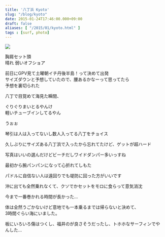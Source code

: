 ```yaml
---
title: '八丁浜 Kyoto'
slug: "/blog/kyoto"
date: 2015-01-24T17:46:00.000+09:00
draft: false
aliases: [ "/2015/01/kyoto.html" ]
tags : [surf, photo]
---
```


  
![](http://68.media.tumblr.com/cfb4cad13a644801cc0e4d0bb9188cf4/tumblr_niox9tsD3O1rwrdpxo1_1280.jpg)  

  
  
  

胸肩セット頭  
晴れ 弱いオフショア

  
  

前日にGPV見て土曜朝イチ丹後半島！って決めて出発  
サイズダウンと予想していたので、腰あるかなーって思ってたら  
予想を裏切られた

  
  

八丁で目覚めて海見た瞬間、

  
  

ぐりぐりまいとるやんけ  
軽いチューブインしてるやん

  
  

うぉぉ

  
  

琴引は人は入ってないし数人入ってる八丁をチョイス

  
  

久しぶりにサイズある八丁浜で入ったから忘れてたけど、ゲットが超ハード

  
  

写真はいいの選んだけどビーチだしワイドダンパー多いっすね

  
  

最初から腕パンパンになって心折れてしもた

  
  

パドルに自信ない人は遠回りでも堤防に回った方がいいです

  
  

沖に出ても全然乗れなくて、クソでかセットをモロに食らって意気消沈

  
  

今まで一番巻かれる時間が長かった…

  
  

体は全然うごかないけど意地でも一本乗るまでは帰らないと決めて、  
3時間ぐらい海にいました。

  
  

板にいろいろ傷はつくし、福井のが良さそうだったし、トホホなサーフィンでやんした…